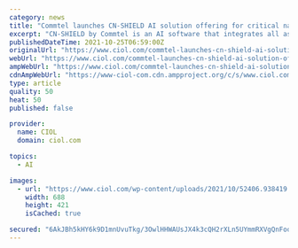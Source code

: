 ```yaml
---
category: news
title: "Commtel launches CN-SHIELD AI solution offering for critical national infrastructure"
excerpt: "CN-SHIELD by Commtel is an AI software that integrates all assets, monitors, assesses the data, and implements 360-degree protection"
publishedDateTime: 2021-10-25T06:59:00Z
originalUrl: "https://www.ciol.com/commtel-launches-cn-shield-ai-solution-offering/"
webUrl: "https://www.ciol.com/commtel-launches-cn-shield-ai-solution-offering/"
ampWebUrl: "https://www.ciol.com/commtel-launches-cn-shield-ai-solution-offering/amp/"
cdnAmpWebUrl: "https://www-ciol-com.cdn.ampproject.org/c/s/www.ciol.com/commtel-launches-cn-shield-ai-solution-offering/amp/"
type: article
quality: 50
heat: 50
published: false

provider:
  name: CIOL
  domain: ciol.com

topics:
  - AI

images:
  - url: "https://www.ciol.com/wp-content/uploads/2021/10/52406.938419.jpg"
    width: 688
    height: 421
    isCached: true

secured: "6AkJBh5kHY6k9D1mnUvuTkg/3OwlHHWAUsJX4k3cQH2rXLn5UYmmRXVgQnFoqMitwE6boJDH5axVeyjw3rsoUtteLC02g5QQWC3K3n+9AhAQhNgJnnzuSZYLlJpoKIFvmw/njPuNyijHAObStlSgBHpVxMDBONG/HVX79oMdTai7Ve8JP36IQHORJ2SYd9n6/M8BX51j+ruApFBzN6BWEiCeeegj9OpWUAm6rsTG4DmbQZKCuI98jET/v4ZIZeMLXm9M+bwM37pKjuHS5wdNjmEGxK45zqvKIadR4Jw8btcXsmOFUqWti4JUMGrMzedoKrQs65UC9mdqd98jWgNmpCdCKs0j39rKl6fut73m9Iw=;amRIq4YR2z0asSYw8wtuuw=="
---
```


